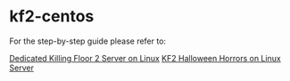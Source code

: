 # kf2-centos

For the step-by-step guide please refer to:

[Dedicated Killing Floor 2 Server on Linux](https://noobient.com/post/166215861971/dedicated-killing-floor-2-server-on-linux)
[KF2 Halloween Horrors on Linux Server](https://noobient.com/post/166513354986/kf2-halloween-horrors-on-linux-server)

